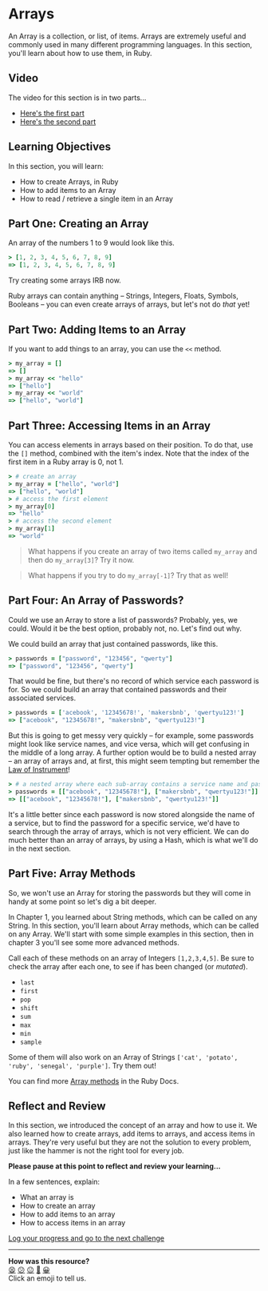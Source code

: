 # Arrays

An Array is a collection, or list, of items. Arrays are extremely useful and commonly used in many different programming languages. In this section, you'll learn about how to use them, in Ruby.

## Video

The video for this section is in two parts...

- [Here's the first part](https://youtu.be/I_oMPekZLwM)
- [Here's the second part](https://youtu.be/NB6dau9kr6Q)

## Learning Objectives

In this section, you will learn:
- How to create Arrays, in Ruby
- How to add items to an Array
- How to read / retrieve a single item in an Array
## Part One: Creating an Array

An array of the numbers 1 to 9 would look like this.

```ruby
> [1, 2, 3, 4, 5, 6, 7, 8, 9]
=> [1, 2, 3, 4, 5, 6, 7, 8, 9]
```

Try creating some arrays IRB now.

Ruby arrays can contain anything – Strings, Integers, Floats, Symbols, Booleans – you can even create arrays of arrays, but let's not do _that_ yet!

## Part Two: Adding Items to an Array

If you want to add things to an array, you can use the `<<` method.

```ruby
> my_array = []
=> []
> my_array << "hello"
=> ["hello"]
> my_array << "world"
=> ["hello", "world"]
```

## Part Three: Accessing Items in an Array

You can access elements in arrays based on their position. To do that, use the `[]` method, combined with the item's index. Note that the index of the first item in a Ruby array is 0, not 1.

```ruby
> # create an array
> my_array = ["hello", "world"]
=> ["hello", "world"]
> # access the first element
> my_array[0]
=> "hello"
> # access the second element
> my_array[1]
=> "world"
```

> What happens if you create an array of two items called `my_array` and then do `my_array[3]`? Try it now.

> What happens if you try to do `my_array[-1]`? Try that as well!

## Part Four: An Array of Passwords?

Could we use an Array to store a list of passwords? Probably, yes, we could. Would it be the best option, probably not, no. Let's find out why.

We could build an array that just contained passwords, like this.

```ruby
> passwords = ["password", "123456", "qwerty"]
=> ["password", "123456", "qwerty"]
```

That would be fine, but there's no record of which service each password is for. So we could build an array that contained passwords and their associated services.

```ruby
> passwords = ['acebook', '12345678!', 'makersbnb', 'qwertyu123!']
=> ["acebook", "12345678!", "makersbnb", "qwertyu123!"]
```

But this is going to get messy very quickly – for example, some passwords might look like service names, and vice versa, which will get confusing in the middle of a long array. A further option would be to build a nested array – an array of arrays and, at first, this might seem tempting but remember the [Law of Instrument](https://en.wikipedia.org/wiki/Law_of_the_instrument)!

```ruby
> # a nested array where each sub-array contains a service name and password
> passwords = [["acebook", "12345678!"], ["makersbnb", "qwertyu123!"]]
=> [["acebook", "12345678!"], ["makersbnb", "qwertyu123!"]]
```

It's a little better since each password is now stored alongside the name of a service, but to find the password for a specific service, we'd have to search through the array of arrays, which is not very efficient. We can do much better than an array of arrays, by using a Hash, which is what we'll do in the next section.

## Part Five: Array Methods

So, we won't use an Array for storing the passwords but they will come in handy at some point so let's dig a bit deeper.

In Chapter 1, you learned about String methods, which can be called on any String. In this section, you'll learn about Array methods, which can be called on any Array. We'll start with some simple examples in this section, then in chapter 3 you'll see some more advanced methods.

Call each of these methods on an array of Integers `[1,2,3,4,5]`. Be sure to check the array after each one, to see if has been changed (or _mutated_).

- `last`
- `first`
- `pop`
- `shift`
- `sum`
- `max`
- `min`
- `sample`

Some of them will also work on an Array of Strings `['cat', 'potato', 'ruby', 'senegal', 'purple']`.  Try them out!

You can find more [Array methods]((https://ruby-doc.org/core-3.0.0/Array.html)) in the Ruby Docs.

## Reflect and Review

In this section, we introduced the concept of an array and how to use it. We also learned how to create arrays, add items to arrays, and access items in arrays. They're very useful but they are not the solution to every problem, just like the hammer is not the right tool for every job.

**Please pause at this point to reflect and review your learning...**

In a few sentences, explain:
- What an array is
- How to create an array
- How to add items to an array
- How to access items in an array


[Log your progress and go to the next challenge](https://makers-event-logger.herokuapp.com/?event=02_introducing_arrays.md&repository=makersacademy%2Fruby_foundations&redirect=chapter2%2F03_introducing_hashes.md)

<!-- BEGIN GENERATED SECTION DO NOT EDIT -->

---

**How was this resource?**  
[😫](https://airtable.com/shrUJ3t7KLMqVRFKR?prefill_Repository=makersacademy%2Fruby_foundations&prefill_File=chapter2%2F02_introducing_arrays.md&prefill_Sentiment=😫) [😕](https://airtable.com/shrUJ3t7KLMqVRFKR?prefill_Repository=makersacademy%2Fruby_foundations&prefill_File=chapter2%2F02_introducing_arrays.md&prefill_Sentiment=😕) [😐](https://airtable.com/shrUJ3t7KLMqVRFKR?prefill_Repository=makersacademy%2Fruby_foundations&prefill_File=chapter2%2F02_introducing_arrays.md&prefill_Sentiment=😐) [🙂](https://airtable.com/shrUJ3t7KLMqVRFKR?prefill_Repository=makersacademy%2Fruby_foundations&prefill_File=chapter2%2F02_introducing_arrays.md&prefill_Sentiment=🙂) [😀](https://airtable.com/shrUJ3t7KLMqVRFKR?prefill_Repository=makersacademy%2Fruby_foundations&prefill_File=chapter2%2F02_introducing_arrays.md&prefill_Sentiment=😀)  
Click an emoji to tell us.

<!-- END GENERATED SECTION DO NOT EDIT -->
